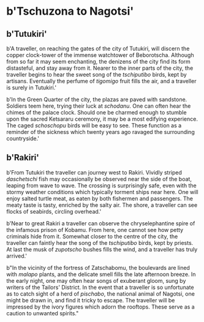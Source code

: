 # b'Tschuzona to Nagotsi'

## b'Tutukiri'
b'A traveller, on reaching the gates of the city of Tutukiri, will discern the copper clock-tower of the immense watchtower of Beborotscha. Although from so far it may seem enchanting, the denizens of the city find its form distasteful, and stay away from it. Nearer to the inner parts of the city, the traveller begins to hear the sweet song of the *tschiputibo* birds, kept by artisans. Eventually the perfume of *tigomigo* fruit fills the air, and a traveller is surely in Tutukiri.'

b'In the Green Quarter of the city, the plazas are paved with sandstone. Soldiers teem here, trying their luck at *schodanu*. One can often hear the chimes of the palace clock. Should one be charmed enough to stumble upon the sacred Ketsararu ceremony, it may be a most edifying experience. The caged *schoschopu* birds will be easy to see. These function as a reminder of the sickness which twenty years ago ravaged the surrounding countryside.'

## b'Rakiri'
b'From Tutukiri the traveller can journey west to Rakiri. Vividly striped *daschetschi* fish may occasionally be observed near the side of the boat, leaping from wave to wave. The crossing is surprisingly safe, even with the stormy weather conditions which typically torment ships near here. One will enjoy salted turtle meat, as eaten by both fishermen and passengers. The meaty taste is tasty, enriched by the salty air. The shore, a traveller can see flocks of seabirds, circling overhead.'

b'Near to great Rakiri a traveller can observe the chryselephantine spire of the infamous prison of Kobamu. From here, one cannot see how petty criminals hide from it. Somewhat closer to the centre of the city, the traveller can faintly hear the song of the *tschiputibo* birds, kept by priests. At last the musk of *zupotscho* bushes fills the wind, and a traveller has truly arrived.'

b"In the vicinity of the fortress of Zatschabomu, the boulevards are lined with *malapo* plants, and the delicate smell fills the late afternoon breeze. In the early night, one may often hear songs of exuberant gloom, sung by writers of the Tailors' District. In the event that a traveller is so unfortunate as to catch sight of a herd of *pischabo*, the national animal of Nagotsi, one might be drawn in, and find it tricky to escape. The traveller will be impressed by the ivory figures which adorn the rooftops. These serve as a caution to unwanted spirits."

